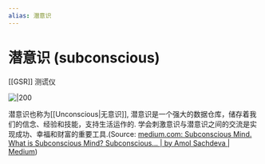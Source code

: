 ```yaml
---
alias: 潜意识
---
```

# 潜意识 (subconscious) 
[[GSR]] 测谎仪



![|200](https://miro.medium.com/v2/resize:fit:1200/1*wrztV-nJV8w3lwJ3Ge5jBA.jpeg)

潜意识也称为[[Unconscious|无意识]], 潜意识是一个强大的数据仓库，储存着我们的信念、经验和技能，支持生活运作的.
学会刺激意识与潜意识之间的交流是实现成功、幸福和财富的重要工具.(Source:  [medium.com: Subconscious Mind. What is Subconscious Mind? Subconscious… | by Amol Sachdeva | Medium](https://medium.com/@amolsachdeva/subconscious-mind-b97e3d683cf1))




